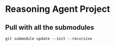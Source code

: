 # Reasoning Agent Project
## Pull with all the submodules
`git submodule update --init --recursive`
